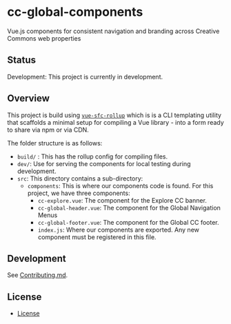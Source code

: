 # cc-global-components

Vue.js components for consistent navigation and branding across Creative Commons web properties

## Status

Development: This project is currently in development.

## Overview

This project is build using [`vue-sfc-rollup`](https://www.npmjs.com/package/vue-sfc-rollup) which is is a CLI templating utility that scaffolds a minimal setup for compiling a Vue library - into a form ready to share via npm or via CDN.

The folder structure is as follows:

- `build/` : This has the rollup config for compiling files.
- `dev/`: Use for serving the components for local testing during development.
- `src`: This directory contains a sub-directory:
  - `components`: This is where our components code is found. For this project, we have three components:
    - `cc-explore.vue`: The component for the Explore CC banner.
    - `cc-global-header.vue`: The component for the Global Navigation Menus
    - `cc-global-footer.vue`: The component for the Global CC footer.
    - `index.js`: Where our components are exported. Any new component must be registered in this file.

## Development

See [Contributing.md](Contributing.md).

## License

- [License](LICENSE)
